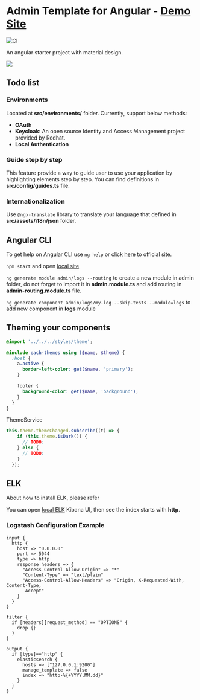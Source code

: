 # Admin Template for Angular - [Demo Site](https://bndynet.github.io/admin-template-for-angular/)

![CI](https://github.com/bndynet/admin-template-for-angular/workflows/CI/badge.svg)

An angular starter project with material design.

<img src="https://static.bndy.net/images/projects/admin-template-for-angular.gif">

## Todo list

### Environments

Located at **src/environments/** folder. Currently, support below methods:

- **OAuth**
- **Keycloak**: An open source Identity and Access Management project provided by Redhat.
- **Local Authentication**

### Guide step by step

This feature provide a way to guide user to use your application by highlighting elements step by step. You can find definitions in **src/config/guides.ts** file.

### Internationalization

Use `@ngx-translate` library to translate your language that defined in **src/assets/i18n/json** folder.

## Angular CLI

To get help on Angular CLI use `ng help` or click [here](https://angular.io/cli) to official site.

`npm start` and open [local site](http://localhost:9000/)

`ng generate module admin/logs --routing` to create a new module in admin folder, do not forget to import it in **admin.module.ts** and add routing in **admin-routing.module.ts** file.

`ng generate component admin/logs/my-log --skip-tests --module=logs` to add new component in **logs** module

## Theming your components

```scss
@import '../../../styles/theme';

@include each-themes using ($name, $theme) {
  :host {
    a.active {
      border-left-color: get($name, 'primary');
    }

    footer {
      background-color: get($name, 'background');
    }
  }
}
```

ThemeService

```typescript
this.theme.themeChanged.subscribe((t) => {
    if (this.theme.isDark()) {
      // TODO:
    } else {
      // TODO:
    }
  });
```

## ELK

About how to install ELK, please refer [](https://www.notion.so/bndynet/ELK-2503f149b5074c079d372ec41f8346cb)

You can open [local ELK](http://127.0.0.1:5601/app/management/kibana/indexPatterns) Kibana UI, then see the index starts with **http**.

### Logstash Configuration Example

```
input {
  http {
    host => "0.0.0.0"
    port => 5044
    type => http
    response_headers => {
      "Access-Control-Allow-Origin" => "*"
      "Content-Type" => "text/plain"
      "Access-Control-Allow-Headers" => "Origin, X-Requested-With, Content-Type,
       Accept"
    }
  }
}

filter {
  if [headers][request_method] == "OPTIONS" {
    drop {}
  }
}

output {
  if [type]=="http" {
    elasticsearch {
      hosts => ["127.0.0.1:9200"]
      manage_template => false
      index => "http-%{+YYYY.MM.dd}"
    }
  }
}
```
